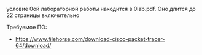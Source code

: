 условие 0ой лабораторной работы находится в 0lab.pdf. Оно длится до 22 страницы включительно

Требуемое ПО:
- https://www.filehorse.com/download-cisco-packet-tracer-64/download/  
